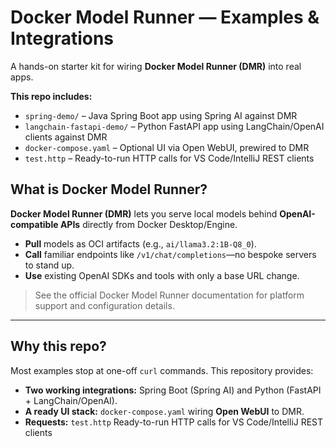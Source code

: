 # Docker Model Runner — Examples & Integrations

A hands-on starter kit for wiring **Docker Model Runner (DMR)** into real apps.

**This repo includes:**
- `spring-demo/` – Java Spring Boot app using Spring AI against DMR
- `langchain-fastapi-demo/` – Python FastAPI app using LangChain/OpenAI clients against DMR
- `docker-compose.yaml` – Optional UI via Open WebUI, prewired to DMR
- `test.http` – Ready-to-run HTTP calls for VS Code/IntelliJ REST clients

## What is Docker Model Runner?

**Docker Model Runner (DMR)** lets you serve local models behind **OpenAI-compatible APIs** directly from Docker Desktop/Engine.

- **Pull** models as OCI artifacts (e.g., `ai/llama3.2:1B-Q8_0`).
- **Call** familiar endpoints like `/v1/chat/completions`—no bespoke servers to stand up.
- **Use** existing OpenAI SDKs and tools with only a base URL change.

> See the official Docker Model Runner documentation for platform support and configuration details.

---

## Why this repo?

Most examples stop at one-off `curl` commands. This repository provides:

- **Two working integrations:** Spring Boot (Spring AI) and Python (FastAPI + LangChain/OpenAI).
- **A ready UI stack:** `docker-compose.yaml` wiring **Open WebUI** to DMR.
- **Requests:** `test.http` Ready-to-run HTTP calls for VS Code/IntelliJ REST clients

